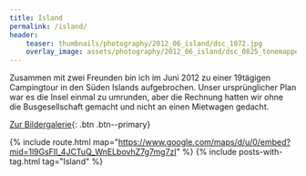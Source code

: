 ```yaml
---
title: Island
permalink: /island/
header:
    teaser: thumbnails/photography/2012_06_island/dsc_1072.jpg
    overlay_image: assets/photography/2012_06_island/dsc_0825_tonemapped.jpg
---
```


Zusammen mit zwei Freunden bin ich im Juni 2012 zu einer 19tägigen Campingtour in den Süden Islands aufgebrochen.
Unser ursprünglicher Plan war es die Insel einmal zu umrunden, aber die Rechnung hatten wir ohne die Busgesellschaft gemacht und nicht an einen Mietwagen gedacht.

[Zur Bildergalerie](/photography/island-2012/){: .btn .btn--primary}

{% include route.html map="https://www.google.com/maps/d/u/0/embed?mid=1l9GsFIl_4JCTuQ_WnELbovhZ7g7mg7zI" %}
{% include posts-with-tag.html tag="Island" %}